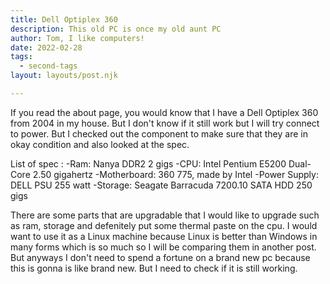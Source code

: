 ```yaml
---
title: Dell Optiplex 360
description: This old PC is once my old aunt PC
author: Tom, I like computers!
date: 2022-02-28
tags:
  - second-tags
layout: layouts/post.njk

---
```


   If you read the about page, you would know that I have a Dell Optiplex 360 from 2004 in my house. But I don't know
if it still work but I will try connect 
to power. But I checked out the component to make sure that they are in okay condition and also looked at the spec.
   
List of spec :
-Ram: Nanya DDR2 2 gigs
-CPU: Intel Pentium E5200 Dual-Core 2.50 gigahertz
-Motherboard: 360 775, made by Intel
-Power Supply: DELL PSU 255 watt
-Storage: Seagate Barracuda 7200.10 SATA HDD 250 gigs

   There are some parts that are upgradable that I would like to upgrade such as ram, storage and defenitely put some 
thermal paste on the cpu. I would want
to use it as a Linux machine because Linux is better than Windows in many forms which is so much so I will be 
comparing them in another post. But anyways I don't need to spend a fortune on a brand new pc because this is gonna
is like brand new. But I need to check if it is still working.
     
